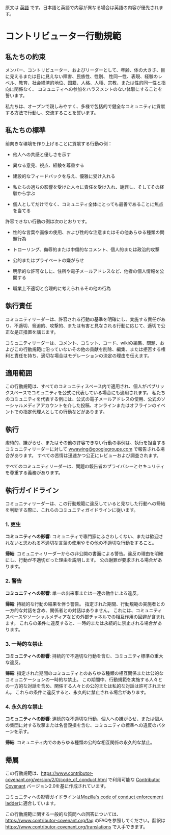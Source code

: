 原文は [英語](./CODE_OF_CONDUCT.md) です。日本語と英語で内容が異なる場合は英語の内容が優先されます。

# コントリビューター行動規範

## 私たちの約束
メンバー、コントリビューター、およびリーダーとして、年齢、体の大きさ、目に見えるまたは目に見えない障害、民族性、性別、
性同一性、表現、経験のレベル、教育、社会経済的地位、国籍、人格、人種、宗教、または性的同一性と指向に関係なく、
コミュニティへの参加をハラスメントのない体験にすることを誓います。

私たちは、オープンで親しみやすく、多様で包括的で健全なコミュニティに貢献する方法で行動し、交流することを誓います。

## 私たちの標準

前向きな環境を作り上げることに貢献する行動の例：

* 他人への共感と優しさを示す

* 異なる意見、視点、経験を尊重する

* 建設的なフィードバックを与え、優雅に受け入れる

* 私たちの過ちの影響を受けた人々に責任を受け入れ、謝罪し、そしてその経験から学ぶ

* 個人としてだけでなく、コミュニティ全体にとっても最善であることに焦点を当てる

許容できない行動の例は次のとおりです。

* 性的な言葉や画像の使用、および性的な注意またはその他あらゆる種類の問題行為

* トローリング、侮辱的または中傷的なコメント、個人的または政治的攻撃

* 公的またはプライベートの嫌がらせ

* 明示的な許可なしに、住所や電子メールアドレスなど、他者の個人情報を公開する

* 職業上不適切と合理的に考えられるその他の行為

## 執行責任

コミュニティリーダーは、許容される行動の基準を明確にし、実施する責任があり、不適切、脅迫的、攻撃的、または有害と見なされる行動に応じて、適切で公正な是正措置を講じます。

コミュニティリーダーは、コメント、コミット、コード、wikiの編集、問題、およびこの行動規範に沿っていないその他の貢献を削除、編集、または拒否する権利と責任を持ち、適切な場合はモデレーションの決定の理由を伝えます。

## 適用範囲

この行動規範は、すべてのコミュニティスペース内で適用され、個人がパブリックスペースでコミュニティを公式に代表している場合にも適用されます。
私たちのコミュニティを代表する例には、公式の電子メールアドレスの使用、公式のソーシャルメディアアカウントを介した投稿、オンラインまたはオフラインのイベントでの指定代理人としての行動などがあります。

## 執行

虐待的、嫌がらせ、またはその他の許容できない行動の事例は、執行を担当するコミュニティリーダーに対して wwawing@googlegroups.com で報告される場合があります。
すべての苦情は迅速かつ公正にレビューおよび調査されます。

すべてのコミュニティリーダーは、問題の報告者のプライバシーとセキュリティを尊重する義務があります。

## 執行ガイドライン

コミュニティリーダーは、この行動規範に違反していると見なした行動への帰結を判断する際に、これらのコミュニティガイドラインに従います。

### 1. 更生

**コミュニティへの影響**: コミュニティで専門家にふさわしくない、または歓迎されないと思われる不適切な言葉の使用やその他の不適切な行動をすること。

**帰結**: コミュニティリーダーからの非公開の書面による警告。違反の理由を明確にし、行動が不適切だった理由を説明します。 公の謝罪が要求される場合があります。

### 2. 警告

**コミュニティへの影響**: 単一の出来事または一連の動作による違反。

**帰結**: 持続的な行動の結果を伴う警告。 指定された期間、行動規範の実施者との一方的な対話を含め、関係者との対話はありません。 これには、コミュニティスペースやソーシャルメディアなどの外部チャネルでの相互作用の回避が含まれます。 これらの条件に違反すると、一時的または永続的に禁止される場合があります。

### 3. 一時的な禁止
**コミュニティへの影響**: 持続的で不適切な行動を含む、コミュニティ標準の重大な違反。

**帰結**: 指定された期間のコミュニティとのあらゆる種類の相互関係または公的なコミュニケーションの一時的な禁止。 この期間中、行動規範を実施する人々との一方的な対話を含め、関係する人々との公的または私的な対話は許可されません。
これらの条件に違反すると、永久的に禁止される場合があります。
### 4. 永久的な禁止
**コミュニティへの影響**: 連続的な不適切な行動、個人への嫌がらせ、または個人の集団に対する攻撃または名誉毀損を含む、コミュニティの標準への違反のパターンを示す。

**帰結**: コミュニティ内でのあらゆる種類の公的な相互関係の永久的な禁止。

## 帰属
この行動規範は、https://www.contributor-covenant.org/version/2/0/code_of_conduct.html で利用可能な [Contributor Covenant][homepage] バージョン2.0を基に作成されています。

コミュニティへの影響ガイドラインは[Mozilla's code of conduct enforcement ladder](https://github.com/mozilla/diversity)に適合しています。

[homepage]: https://www.contributor-covenant.org
この行動規範に関する一般的な質問への回答については、https://www.contributor-covenant.org/faq のFAQを参照してください。翻訳は https://www.contributor-covenant.org/translations で入手できます。
